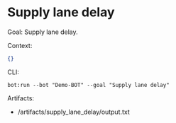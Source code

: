 # Supply lane delay

Goal: Supply lane delay.

Context:
```json
{}
```

CLI:
```
bot:run --bot "Demo-BOT" --goal "Supply lane delay"
```

Artifacts:
- /artifacts/supply_lane_delay/output.txt
